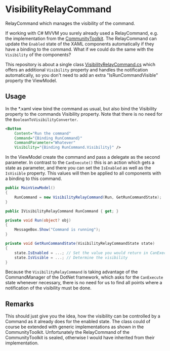 # VisibilityRelayCommand
RelayCommand which manages the visibility of the command.

If working with C# MVVM you surely already used a RelayCommand, e.g. the implementation from the [CommunityToolkit](https://github.com/MicrosoftDocs/CommunityToolkit/blob/main/docs/mvvm/RelayCommand.md). The RelayCommand can update the `Enabled` state of the XAML components automatically if they have a binding to the command. What if we could do the same with the `Visibility` of the components?

This repository is about a single class [VisibilityRelayCommand.cs](VisibilityRelayCommandDemo/VisibilityRelayCommandDemo/VisibilityRelayCommand.cs) which offers an additional `Visibility` property and handles the notification automatically, so you don't need to add an extra "IsRunCommandVisible" property the ViewModel.

## Usage

In the *.xaml view bind the command as usual, but also bind the Visibility property to the commands Visibility property. Note that there is no need for the `BooleanToVisibilityConverter`.

```Xml
<Button
    Content="Run the command"
    Command="{Binding RunCommand}"
    CommandParameter="Whatever"
    Visibility="{Binding RunCommand.Visibility}" />
```

In the ViewModel create the command and pass a delegate as the second parameter. In contrast to the `CanExecute()` this is an action which gets a state as parameter, and there you can set the `IsEnabled` as well as the `IsVisible` property. This values will then be applied to all components with a binding to this command.

```csharp
public MainViewModel()
{
    RunCommand = new VisibilityRelayCommand(Run, GetRunCommandState);
}

public IVisibilityRelayCommand RunCommand { get; }

private void Run(object? obj)
{
    MessageBox.Show("Command is running");
}

private void GetRunCommandState(VisibilityRelayCommandState state)
{
    state.IsEnabled = ...; // Set the value you would return in CanExecute()
    state.IsVisible = ...; // Determine the visibility
}
```

Because the `VisibilityRelayCommand` is taking advantage of the CommandManager of the  DotNet framework, which asks for the `CanExecute` state whenever necessary, there is no need for us to find all points where a notification of the visibility must be done.

## Remarks
This should just give you the idea, how the visibility can be controlled by a Command as it already does for the enabled state. The class could of course be extended with generic implementations as shown in the CommunityToolkit. Unfortunately the RelayCommand of the CommunityToolkit is sealed, otherwise I would have inherited from their implementation.
